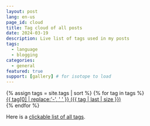 ```yaml
---
layout: post
lang: en-us
page_id: cloud
title: Tag cloud of all posts
date: 2024-03-19
description: Live list of tags used in my posts
tags:
  - language
  - blogging
categories:
  - general
featured: true
support: [gallery] # for isotope to load
---
```


<!-- based on https://superdevresources.com/tag-cloud-jekyll/ -->
<div id="cloud">
  {% assign tags = site.tags | sort %}
  {% for tag in tags %}
    <div class="site-tag">
      <a href="../../tag/{{ tag | first | slugify }}/"
              style="font-size: {{ tag | last | size  |  times: 30 | plus: 80  }}%">
      {{ tag[0] | replace:'-', ' ' }} ({{ tag | last | size }})
      </a>
    </div>
  {% endfor %}
</div>

<script>
  // init isotope
  var $grid = $('#cloud');
  $grid.isotope({
    percentPosition: true,
    itemSelector: '.site-tag',
    layoutMode: "masonry",
    gutter: 5
  });
</script>

Here is a <a href='{{ "/blog/tags.html" | relative_url }}'>clickable list of all tags</a>.
